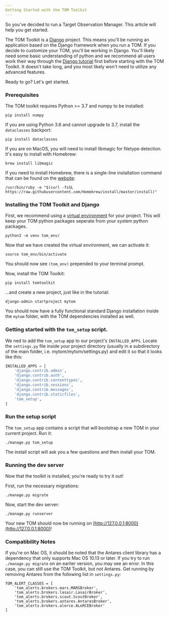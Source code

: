 ```yaml
---
Getting Started with the TOM Toolkit
---
```


So you've decided to run a Target Observation Manager. This article will help you get started.

The TOM Toolkit is a [Django](https://www.djangoproject.com/) project. This means you'll be running
an application based on the Django framework when you run a TOM. If you decide to customize
your TOM, you'll be working in Django. You'll likely need some basic understanding of python
and we recommend all users work their way through the
[Django tutorial](https://docs.djangoproject.com/en/2.1/contents/) first before starting with
the TOM Toolkit. It doesn't take long, and you most likely won't need to utilize any advanced
features.

Ready to go? Let's get started.

### Prerequisites

The TOM toolkit requires Python >= 3.7 and numpy to be installed:

    pip install numpy

If you are using Python 3.6 and cannot upgrade to 3.7, install the `dataclasses`
backport:

    pip install dataclasses

If you are on MacOS, you will need to install libmagic for filetype detection. It's easy to install with Homebrew:

    brew install libmagic

If you need to install Homebrew, there is a single-line installation command that can be found on the [website](brew.sh):

    /usr/bin/ruby -e "$(curl -fsSL https://raw.githubusercontent.com/Homebrew/install/master/install)"

### Installing the TOM Toolkit and Django

First, we recommend using a
[virtual environment](https://docs.python.org/3/tutorial/venv.html) for your
project.
This will keep your TOM python packages seperate from your system python packages.

    python3 -m venv tom_env/

Now that we have created the virtual environment, we can activate it:

    source tom_env/bin/activate

You should now see `(tom_env)` prepended to your terminal prompt.

Now, install the TOM Toolkit:

    pip install tomtoolkit

...and create a new project, just like in the tutorial:

    django-admin startproject mytom

You should now have a fully functional standard Django installation inside the
`mytom` folder, with the TOM dependencies installed as well.

### Getting started with the `tom_setup` script.

We ned to add the `tom_setup` app to our project's `INSTALLED_APPS`. Locate the
`settings.py` file inside your project directory (usually in a subdirectory of the
main folder, i.e. mytom/mytom/settings.py) and edit it so that it looks like this:

```python
INSTALLED_APPS = [
    'django.contrib.admin',
    'django.contrib.auth',
    'django.contrib.contenttypes',
    'django.contrib.sessions',
    'django.contrib.messages',
    'django.contrib.staticfiles',
    'tom_setup',
]
```

### Run the setup script

The `tom_setup` app contains a script that will bootstrap a new TOM in your
current project. Run it:

    ./manage.py tom_setup

The install script will ask you a few questions and then install your TOM.

### Running the dev server

Now that the toolkit is installed, you're ready to try it out!

First, run the necessary migrations:

    ./manage.py migrate

Now, start the dev server:

    ./manage.py runserver

Your new TOM should now be running on [http://127.0.0.1:8000](http://127.0.0.1:8000)!

### Compatibility Notes

If you're on Mac OS, it should be noted that the Antares client library has a dependency
that only supports Mac OS 10.13 or later. If you try to run `./manage.py migrate` on an
earlier version, you may see an error. In this case, you can still use the TOM Toolkit,
but not Antares. Get running by removing Antares from the following list in `settings.py`:

```
TOM_ALERT_CLASSES = [
    'tom_alerts.brokers.mars.MARSBroker',
    'tom_alerts.brokers.lasair.LasairBroker',
    'tom_alerts.brokers.scout.ScoutBroker',
    'tom_alerts.brokers.antares.AntaresBroker',
    'tom_alerts.brokers.alerce.ALeRCEBroker'
]
```
